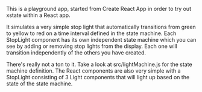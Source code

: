 This is a playground app, started  from Create React App in order to try out xstate within a React app.

It simulates a very simple stop light that automatically transitions from green to yellow to red on a time interval defined in the state machine. Each StopLight component has its own independent state machine which you can see by adding or removing stop lights from the display. Each one will transition independently of the others you have created.

There's really not a ton to it. Take a look at src/lightMachine.js for the state machine definition. The React components are also very simple with a StopLight consisting of 3 Light components that will light up based on the state of the state machine.